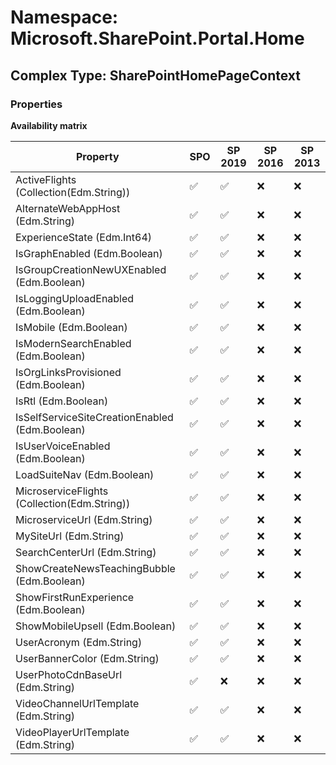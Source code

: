 # Namespace: Microsoft.SharePoint.Portal.Home

## Complex Type: SharePointHomePageContext

### Properties

**Availability matrix**

Property | SPO | SP 2019 | SP 2016 | SP 2013
----------|-----|---------|---------|--------
ActiveFlights (Collection(Edm.String)) | ✅ | ✅ | ❌ | ❌
AlternateWebAppHost (Edm.String) | ✅ | ✅ | ❌ | ❌
ExperienceState (Edm.Int64) | ✅ | ✅ | ❌ | ❌
IsGraphEnabled (Edm.Boolean) | ✅ | ✅ | ❌ | ❌
IsGroupCreationNewUXEnabled (Edm.Boolean) | ✅ | ✅ | ❌ | ❌
IsLoggingUploadEnabled (Edm.Boolean) | ✅ | ✅ | ❌ | ❌
IsMobile (Edm.Boolean) | ✅ | ✅ | ❌ | ❌
IsModernSearchEnabled (Edm.Boolean) | ✅ | ✅ | ❌ | ❌
IsOrgLinksProvisioned (Edm.Boolean) | ✅ | ✅ | ❌ | ❌
IsRtl (Edm.Boolean) | ✅ | ✅ | ❌ | ❌
IsSelfServiceSiteCreationEnabled (Edm.Boolean) | ✅ | ✅ | ❌ | ❌
IsUserVoiceEnabled (Edm.Boolean) | ✅ | ✅ | ❌ | ❌
LoadSuiteNav (Edm.Boolean) | ✅ | ✅ | ❌ | ❌
MicroserviceFlights (Collection(Edm.String)) | ✅ | ✅ | ❌ | ❌
MicroserviceUrl (Edm.String) | ✅ | ✅ | ❌ | ❌
MySiteUrl (Edm.String) | ✅ | ✅ | ❌ | ❌
SearchCenterUrl (Edm.String) | ✅ | ✅ | ❌ | ❌
ShowCreateNewsTeachingBubble (Edm.Boolean) | ✅ | ✅ | ❌ | ❌
ShowFirstRunExperience (Edm.Boolean) | ✅ | ✅ | ❌ | ❌
ShowMobileUpsell (Edm.Boolean) | ✅ | ✅ | ❌ | ❌
UserAcronym (Edm.String) | ✅ | ✅ | ❌ | ❌
UserBannerColor (Edm.String) | ✅ | ✅ | ❌ | ❌
UserPhotoCdnBaseUrl (Edm.String) | ✅ | ❌ | ❌ | ❌
VideoChannelUrlTemplate (Edm.String) | ✅ | ✅ | ❌ | ❌
VideoPlayerUrlTemplate (Edm.String) | ✅ | ✅ | ❌ | ❌
